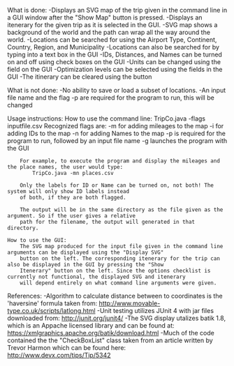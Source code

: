 What is done:
	-Displays an SVG map of the trip given in the command line in a GUI window after the "Show Map" button is pressed.
	-Displays an itenerary for the given trip as it is selected in the GUI.
	-SVG map shows a background of the world and the path can wrap all the way around the world.
	-Locations can be searched for using the Airport Type, Continent, Country, Region, and Municipality
	-Locations can also be searched for by typing into a text box in the GUI
	-IDs, Distances, and Names can be turned on and off using check boxes on the GUI
	-Units can be changed using the field on the GUI
	-Optimization levels can be selected using the fields in the GUI
	-The itinerary can be cleared using the button
	
	
What is not done:
	-No ability to save or load a subset of locations.
	-An input file name and the flag -p are required for the program to run, this will be changed
	
Usage instructions:
	How to use the command line:
		TripCo.java -flags inputfile.csv
			Recognized flags are:
			-m for adding mileages to the map
			-i for adding IDs to the map
			-n for adding Names to the map
			-p is required for the program to run, followed by an input file name
			-g launches the program with the GUI
			
		For example, to execute the program and display the mileages and the place names, the user would type:
			TripCo.java -mn places.csv
			
		Only the labels for ID or Name can be turned on, not both! The system will only show ID labels instead 
		of both, if they are both flagged.

		The output will be in the same directory as the file given as the argument. So if the user gives a relative 
		path for the filename, the output will generated in that directory.
	
	How to use the GUI:
		The SVG map produced for the input file given in the command line arguments can be displayed using the "Display SVG"
		button on the left. The corresponding itenerary for the trip can also be displayed in the GUI by pressing the "Show
		Itenerary" button on the left. Since the options checklist is currently not functional, the displayed SVG and itenerary
		will depend entirely on what command line arguments were given.
	
References:
	-Algorithm to calculate distance between to coordinates is the 'haversine' formula taken from:
		http://www.movable-type.co.uk/scripts/latlong.html
	-Unit testing utilizes JUnit 4 with jar files downloaded from:
		http://junit.org/junit4/
	-The SVG display utalizes batik 1.8, which is an Appache licensed library and can be found at:
		https://xmlgraphics.apache.org/batik/download.html
	-Much of the code contained the the "CheckBoxList" class taken from an article written by Trevor Harmon which can be found here:
		http://www.devx.com/tips/Tip/5342

	
	
	